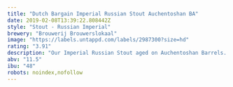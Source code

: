 ```yaml
---
title: "Dutch Bargain Imperial Russian Stout Auchentoshan BA"
date: 2019-02-08T13:39:22.808442Z
style: "Stout - Russian Imperial"
brewery: "Brouwerij Brouwerslokaal"
image: "https://labels.untappd.com/labels/2987300?size=hd"
rating: "3.91"
description: "Our Imperial Russian Stout aged on Auchentoshan Barrels. "
abv: "11.5"
ibu: "48"
robots: noindex,nofollow
---
```

